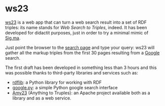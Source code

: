 ws23
====

[ws23](https://github.com/petrux/ws23/) is a web app that can turn a web search result into a set of RDF triples: its name stands for *Web Search to Triples*, indeed. It has been developed for didactit purposes, just in order to try a minimal mimic of [Sig.ma](http://blog.sindice.com/2009/07/22/sigma-live-views-on-the-web-of-data/).

Just point the browser to the [search page](http://ws23.herokuapp.com/) and type your query: ws23 will gather all the markup triples from the first 30 pages resulting from a [Google](http://www.google.com) search.

The first draft has been developed in something less than 3 hours and this was possible thanks to third-party libraries and services such as:
* [rdflib](https://github.com/RDFLib/rdflib): a Python library for working with RDF
* [google.py](https://github.com/MarioVilas/google): a simple Python google search interface
* [Amy23](https://any23.apache.org/) (Anything to Truples): an Apache project available both as a library and as a web service.

